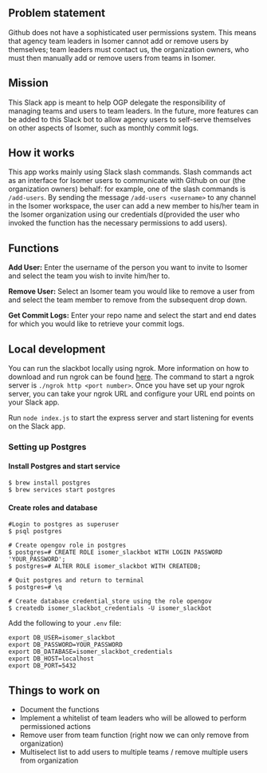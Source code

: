 ## Problem statement
Github does not have a sophisticated user permissions system. This means that agency team leaders in Isomer cannot add or remove users by themselves; team leaders must contact us, the organization owners, who must then manually add or remove users from teams in Isomer. 

## Mission
This Slack app is meant to help OGP delegate the responsibility of managing teams and users to team leaders. In the future, more features can be added to this Slack bot to allow agency users to self-serve themselves on other aspects of Isomer, such as monthly commit logs.

## How it works
This app works mainly using Slack slash commands. Slash commands act as an interface for Isomer users to communicate with Github on our (the organization owners) behalf: for example, one of the slash commands is `/add-users`. By sending the message `/add-users <username>` to any channel in the Isomer workspace, the user can add a new member to his/her team in the Isomer organization using our credentials d(provided the user who invoked the function has the necessary permissions to add users).

## Functions
**Add User:**
Enter the username of the person you want to invite to Isomer and select the team you wish to invite him/her to.

**Remove User:**
Select an Isomer team you would like to remove a user from and select the team member to remove from the subsequent drop down.

**Get Commit Logs:**
Enter your repo name and select the start and end dates for which you would like to retrieve your commit logs.

## Local development
You can run the slackbot locally using ngrok. More information on how to download and run ngrok can be found [here](https://ngrok.com/download). The command to start a ngrok server is `./ngrok http <port number>`. Once you have set up your ngrok server, you can take your ngrok URL and configure your URL end points on your Slack app.

Run `node index.js` to start the express server and start listening for events on the Slack app.

### Setting up Postgres

#### Install Postgres and start service
```
$ brew install postgres
$ brew services start postgres
```

#### Create roles and database
```
#Login to postgres as superuser
$ psql postgres

# Create opengov role in postgres
$ postgres=# CREATE ROLE isomer_slackbot WITH LOGIN PASSWORD 'YOUR_PASSWORD';
$ postgres=# ALTER ROLE isomer_slackbot WITH CREATEDB;

# Quit postgres and return to terminal
$ postgres=# \q

# Create database credential_store using the role opengov
$ createdb isomer_slackbot_credentials -U isomer_slackbot
```

Add the following to your `.env` file:
```
export DB_USER=isomer_slackbot
export DB_PASSWORD=YOUR_PASSWORD
export DB_DATABASE=isomer_slackbot_credentials
export DB_HOST=localhost
export DB_PORT=5432
```

## Things to work on
- Document the functions
- Implement a whitelist of team leaders who will be allowed to perform permissioned actions
- Remove user from team function (right now we can only remove from organization)
- Multiselect list to add users to multiple teams / remove multiple users from organization
